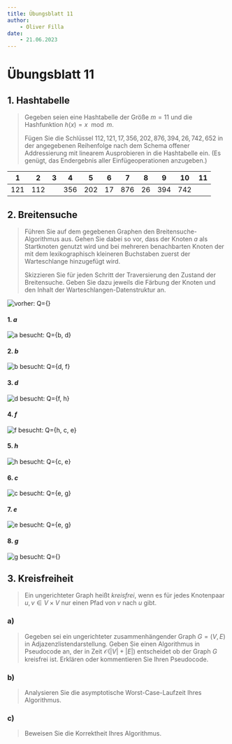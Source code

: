 ```yaml
---
title: Übungsblatt 11
author:
    - Oliver Filla
date:
    - 21.06.2023
---
```

# Übungsblatt 11
## 1. Hashtabelle
> Gegeben seien eine Hashtabelle der Größe $m = 11$ und die Hashfunktion $h(x) = x \mod m$.
> 
> Fügen Sie die Schlüssel $112, 121, 17, 356, 202, 876, 394, 26, 742, 652$ in der angegebenen Reihenfolge nach dem Schema offener Addressierung mit linearem Ausprobieren in die Hashtabelle ein. (Es genügt, das Endergebnis aller Einfügeoperationen anzugeben.)

| 1   | 2   | 3 | 4   | 5   | 6  | 7   | 8  | 9   | 10  | 11 |
|:---:|:---:|:-:|:---:|:---:|:--:|:---:|:--:|:---:|:---:|:--:|
| 121 | 112 |   | 356 | 202 | 17 | 876 | 26 | 394 | 742 |    |

## 2. Breitensuche
> Führen Sie auf dem gegebenen Graphen den Breitensuche-Algorithmus aus. Gehen Sie dabei so vor, dass der Knoten $a$ als Startknoten genutzt wird und bei mehreren benachbarten Knoten der mit dem lexikographisch kleineren Buchstaben zuerst der Warteschlange hinzugefügt wird.
> 
> Skizzieren Sie für jeden Schritt der Traversierung den Zustand der Breitensuche. Geben Sie dazu jeweils die Färbung der Knoten und den Inhalt der Warteschlangen-Datenstruktur an.

![vorher: Q={}](./img/11.2.0.png)

#### 1. $a$
![a besucht: Q={b, d}](./img/11.2.1.png)

#### 2. $b$
![b besucht: Q={d, f}](./img/11.2.2.png)

#### 3. $d$
![d besucht: Q={f, h}](./img/11.2.3.png)

#### 4. $f$
![f besucht: Q={h, c, e}](./img/11.2.4.png)

#### 5. $h$
![h besucht: Q={c, e}](./img/11.2.5.png)

#### 6. $c$
![c besucht: Q={e, g}](./img/11.2.6.png)

#### 7. $e$
![e besucht: Q={e, g}](./img/11.2.7.png)

#### 8. $g$
![g besucht: Q={}](./img/11.2.8.png)

## 3. Kreisfreiheit
> Ein ungerichteter Graph heißt _kreisfrei_, wenn es für jedes Knotenpaar $u, v \in V \times V$ nur einen Pfad von $v$ nach $u$ gibt.

### a)
> Gegeben sei ein ungerichteter zusammenhängender Graph $G = (V, E)$ in Adjazenzlistendarstellung. Geben Sie einen Algorithmus in Pseudocode an, der in Zeit $\mathcal O(|V | + |E|)$ entscheidet ob der Graph $G$ kreisfrei ist. Erklären oder kommentieren Sie Ihren Pseudocode.

### b)
> Analysieren Sie die asymptotische Worst-Case-Laufzeit Ihres Algorithmus.

### c)
> Beweisen Sie die Korrektheit Ihres Algorithmus.
